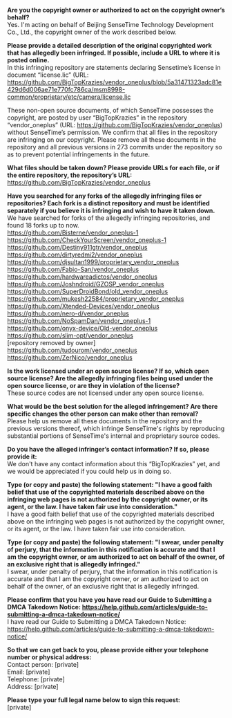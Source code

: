 **Are you the copyright owner or authorized to act on the copyright owner’s behalf?**  
Yes. I'm acting on behalf of Beijing SenseTime Technology Development Co., Ltd., the copyright owner of the work described below.

**Please provide a detailed description of the original copyrighted work that has allegedly been infringed. If possible, include a URL to where it is posted online.**  
In this infringing repository are statements declaring Sensetime’s license in document “license.lic” (URL: https://github.com/BigTopKrazies/vendor_oneplus/blob/5a31471323adc81e429d6d006ae71e770fc786ca/msm8998-common/proprietary/etc/camera/license.lic

These non-open source documents, of which SenseTime possesses the copyright, are posted by user “BigTopKrazies” in the repository “vendor_oneplus” (URL: https://github.com/BigTopKrazies/vendor_oneplus) without SenseTime’s permission. We confirm that all files in the repository are infringing on our copyright. Please remove all these documents in the repository and all previous versions in 273 commits under the repository so as to prevent potential infringements in the future.

**What files should be taken down? Please provide URLs for each file, or if the entire repository, the repository’s URL:**  
https://github.com/BigTopKrazies/vendor_oneplus

**Have you searched for any forks of the allegedly infringing files or repositories? Each fork is a distinct repository and must be identified separately if you believe it is infringing and wish to have it taken down.**  
We have searched for forks of the allegedly infringing repositories, and found 18 forks up to now.  
https://github.com/Bisterne/vendor_oneplus-1  
https://github.com/CheckYourScreen/vendor_oneplus-1  
https://github.com/Destiny911gtr/vendor_oneplus  
https://github.com/dirtyredmi2/vendor_oneplus  
https://github.com/djsultan1999/proprietary_vendor_oneplus  
https://github.com/Fabio-San/vendor_oneplus  
https://github.com/hardwareadictos/vendor_oneplus  
https://github.com/Joshndroid/GZOSP_vendor_oneplus  
https://github.com/SuperDroidBond/old_vendor_oneplus  
https://github.com/mukesh22584/proprietary_vendor_oneplus  
https://github.com/Xtended-Devices/vendor_oneplus  
https://github.com/nero-d/vendor_oneplus  
https://github.com/NoSpamDan/vendor_oneplus-1  
https://github.com/onyx-device/Old-vendor_oneplus  
https://github.com/slim-opt/vendor_oneplus  
[repository removed by owner]  
https://github.com/tudourom/vendor_oneplus  
https://github.com/ZerNico/vendor_oneplus  

**Is the work licensed under an open source license? If so, which open source license? Are the allegedly infringing files being used under the open source license, or are they in violation of the license?**  
These source codes are not licensed under any open source license.

**What would be the best solution for the alleged infringement? Are there specific changes the other person can make other than removal?**  
Please help us remove all these documents in the repository and the previous versions thereof, which infringe SenseTime's rights by reproducing substantial portions of SenseTime's internal and proprietary source codes.

**Do you have the alleged infringer’s contact information? If so, please provide it:**  
We don't have any contact information about this “BigTopKrazies” yet, and we would be appreciated if you could help us in doing so.

**Type (or copy and paste) the following statement: "I have a good faith belief that use of the copyrighted materials described above on the infringing web pages is not authorized by the copyright owner, or its agent, or the law. I have taken fair use into consideration."**  
I have a good faith belief that use of the copyrighted materials described above on the infringing web pages is not authorized by the copyright owner, or its agent, or the law. I have taken fair use into consideration.

**Type (or copy and paste) the following statement: "I swear, under penalty of perjury, that the information in this notification is accurate and that I am the copyright owner, or am authorized to act on behalf of the owner, of an exclusive right that is allegedly infringed."**  
I swear, under penalty of perjury, that the information in this notification is accurate and that I am the copyright owner, or am authorized to act on behalf of the owner, of an exclusive right that is allegedly infringed.

**Please confirm that you have you have read our Guide to Submitting a DMCA Takedown Notice: https://help.github.com/articles/guide-to-submitting-a-dmca-takedown-notice/**  
I have read our Guide to Submitting a DMCA Takedown Notice: https://help.github.com/articles/guide-to-submitting-a-dmca-takedown-notice/

**So that we can get back to you, please provide either your telephone number or physical address:**  
Contact person: [private]  
Email: [private]  
Telephone: [private]  
Address: [private]

**Please type your full legal name below to sign this request:**  
[private]
